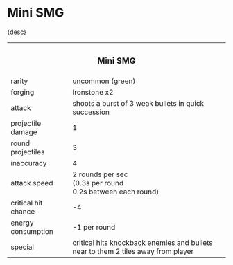 # Mini SMG

{desc}


<table>
  <tr>
    <th colspan="2"> <h3> Mini SMG </h3> </th>
  </tr>
  <tr>
    <td> rarity </td>
    <td> uncommon (green) </td> 
  </tr>
  <tr>
    <td> forging </td>
    <td> Ironstone x2 </td> 
  </tr>
  <tr>
    <td> attack </td>
    <td> shoots a burst of 3 weak bullets in quick succession </td> 
  </tr>
  <tr>
    <td> projectile damage </td>
    <td> 1 </td> 
  </tr>
  <tr>
    <td> round projectiles </td>
    <td> 3 </td> 
  </tr>
  <tr>
    <td> inaccuracy </td>
    <td> 4 </td> 
  </tr>
  <tr>
    <td> attack speed </td>
    <td> 2 rounds per sec <br> (0.3s per round <br> 0.2s between each round) </td> 
  </tr>
  <tr>
    <td> critical hit chance </td>
    <td> -4 </td> 
  </tr>
  <tr>
    <td> energy consumption </td>
    <td> -1 per round </td> 
  </tr>
  <tr>
    <td> special </td>
    <td> critical hits knockback enemies and bullets near to them 2 tiles away from player </td> 
  </tr>
</table>